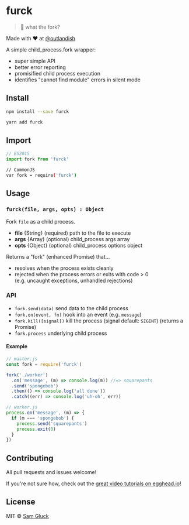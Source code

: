 # furck

> :fork_and_knife: what the fork?

Made with ❤ at [@outlandish](http://www.twitter.com/outlandish)

A simple child_process.fork wrapper:

- super simple API
- better error reporting
- promisified child process execution
- identifies "cannot find module" errors in silent mode

## Install

```sh
npm install --save furck
```

```sh
yarn add furck
```

## Import

```js
// ES2015
import fork from 'furck'
```

```sh
// CommonJS
var fork = require('furck')
```

## Usage

### `furck(file, args, opts) : Object`

Fork `file` as a child process. 

- __file__ {String} (required) path to the file to execute
- __args__ {Array} (optional) child_process args array
- __opts__ {Object} (optional) child_process options object

Returns a "fork" (enhanced Promise) that...
- resolves when the process exists cleanly
- rejected when the process errors or exits with code > 0 
<br/>(e.g. uncaught exceptions, unhandled rejections)

### API

- `fork.send(data)` send data to the child process
- `fork.on(event, fn)` hook into an event (e.g. `message`)
- `fork.kill([signal])` kill the process (signal default: `SIGINT`) (returns a Promise)
- `fork.process` underlying child process

#### Example

```js
// master.js
const fork = require('furck')

fork('./worker')
  .on('message', (m) => console.log(m)) //=> squarepants
  .send('spongebob')
  .then(() => console.log('all done'))
  .catch((err) => console.log('uh-oh', err))

// worker.js
process.on('message', (m) => {
  if (m === 'spongebob') {
    process.send('squarepants')
    process.exit(0)
  }
})
```

## Contributing

All pull requests and issues welcome!

If you're not sure how, check out the [great video tutorials on egghead.io](http://bit.ly/2aVzthz)!

## License

MIT © [Sam Gluck](github.com/sdgluck)
